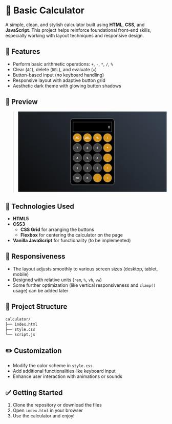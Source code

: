# 🧮 Basic Calculator

A simple, clean, and stylish calculator built using **HTML**, **CSS**, and **JavaScript**. This project helps reinforce foundational front-end skills, especially working with layout techniques and responsive design.

## 🚀 Features

- Perform basic arithmetic operations: `+`, `-`, `*`, `/`, `%`
- Clear (`AC`), delete (`DEL`), and evaluate (`=`)
- Button-based input (no keyboard handling)
- Responsive layout with adaptive button grid
- Aesthetic dark theme with glowing button shadows

## 📸 Preview

> ![screenshot-1](./img/screenshot-1.jpeg)

## 🧱 Technologies Used

- **HTML5**
- **CSS3**
  - **CSS Grid** for arranging the buttons
  - **Flexbox** for centering the calculator on the page
- **Vanilla JavaScript** for functionality (to be implemented)

## 📱 Responsiveness

- The layout adjusts smoothly to various screen sizes (desktop, tablet, mobile)
- Designed with relative units (`rem`, `%`, `vh`, `vw`)
- Some further optimization (like vertical responsiveness and `clamp()` usage) can be added later

## 📂 Project Structure

```
calculator/
├── index.html
├── style.css
└── script.js
```

## ✏️ Customization

- Modify the color scheme in `style.css`
- Add additional functionalities like keyboard input
- Enhance user interaction with animations or sounds

## ✅ Getting Started

1. Clone the repository or download the files
2. Open `index.html` in your browser
3. Use the calculator and enjoy!
